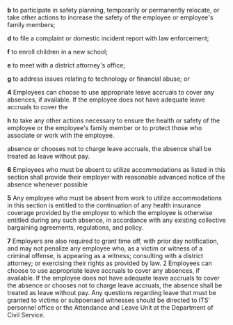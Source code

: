 **b** to participate in safety planning, temporarily or permanently relocate, or take other actions to increase the safety of the employee or employee's family members;

**d** to file a complaint or domestic incident report with law enforcement;

**f** to enroll children in a new school;

**e** to meet with a district attorney's office;

**g** to address issues relating to technology or financial abuse; or

**4** Employees can choose to use appropriate leave accruals to cover any absences, if available. If the employee does not have adequate leave accruals to cover the

**h** to take any other actions necessary to ensure the health or safety of the employee or the employee's family member or to protect those who associate or work with the employee.

absence or chooses not to charge leave accruals, the absence shall be treated as leave without pay.

**6** Employees who must be absent to utilize accommodations as listed in this section shall provide their employer with reasonable advanced notice of the absence whenever possible

**5** Any employee who must be absent from work to utilize accommodations in this section is entitled to the continuation of any health insurance coverage provided by the employer to which the employee is otherwise entitled during any such absence, in accordance with any existing collective bargaining agreements, regulations, and policy.

**7** Employers are also required to grant time off, with prior day notification, and may not penalize any employee who, as a victim or witness of a criminal offense, is appearing as a witness; consulting with a district attorney; or exercising their rights as provided by law. 2 Employees can choose to use appropriate leave accruals to cover any absences, if available. If the employee does not have adequate leave accruals to cover the absence or chooses not to charge leave accruals, the absence shall be treated as leave without pay. Any questions regarding leave that must be granted to victims or subpoenaed witnesses should be directed to ITS' personnel office or the Attendance and Leave Unit at the Department of Civil Service.